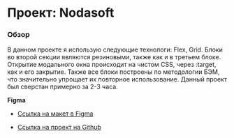 # Проект: Nodasoft

### Обзор

В данном проекте я использую следующие технологи: Flex, Grid. Блоки во второй секции являются резиновыми, также как и в третьем блоке. Открытие модального окна происходит на чистом CSS, через :target, как и его закрытие. Также все блоки построены по методологии БЭМ, что значительно упрощает их повторное использование.
Данный проект был сверстан примерно за 2-3 часа.


**Figma**

* [Ссылка на макет в Figma](https://www.figma.com/file/vydRj2c4FH9UCRMTXVJfIU/nodasoft-task?node-id=2%3A55)

* [Ссылка на проект на Github](https://github.com/tanasov49/nodasoft)




